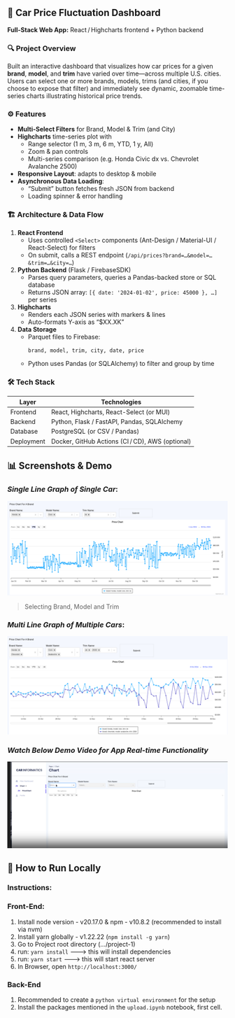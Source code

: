## 🚀 Car Price Fluctuation Dashboard

**Full-Stack Web App:** React / Highcharts frontend + Python backend

### 🔍 Project Overview
Built an interactive dashboard that visualizes how car prices for a given **brand**, **model**, and **trim** have varied over time—across multiple U.S. cities. Users can select one or more brands, models, trims (and cities, if you choose to expose that filter) and immediately see dynamic, zoomable time-series charts illustrating historical price trends.

### ⚙️ Features
- **Multi-Select Filters** for Brand, Model & Trim (and City)  
- **Highcharts** time-series plot with  
  - Range selector (1 m, 3 m, 6 m, YTD, 1 y, All)  
  - Zoom & pan controls  
  - Multi-series comparison (e.g. Honda Civic dx vs. Chevrolet Avalanche 2500)  
- **Responsive Layout**: adapts to desktop & mobile  
- **Asynchronous Data Loading**:  
  - “Submit” button fetches fresh JSON from backend  
  - Loading spinner & error handling  

### 🏗️ Architecture & Data Flow
1. **React Frontend**  
   - Uses controlled `<Select>` components (Ant-Design / Material-UI / React-Select) for filters  
   - On submit, calls a REST endpoint (`/api/prices?brand=…&model=…&trim=…&city=…`)  
2. **Python Backend** (Flask / FirebaseSDK)  
   - Parses query parameters, queries a Pandas-backed store or SQL database  
   - Returns JSON array: `[{ date: '2024-01-02', price: 45000 }, …]` per series  
3. **Highcharts**  
   - Renders each JSON series with markers & lines  
   - Auto-formats Y-axis as “$XX.XK”  
4. **Data Storage**  
   - Parquet files to Firebase:  
     ```text
     brand, model, trim, city, date, price
     ```
   - Python uses Pandas (or SQLAlchemy) to filter and group by time  

### 🛠️ Tech Stack
| Layer        | Technologies                                 |
| ------------ | -------------------------------------------- |
| Frontend     | React, Highcharts, React-Select (or MUI)     |
| Backend      | Python, Flask / FastAPI, Pandas, SQLAlchemy   |
| Database     | PostgreSQL (or CSV / Pandas)                  |
| Deployment   | Docker, GitHub Actions (CI / CD), AWS (optional)  |

## 📊 Screenshots & Demo
### ***Single Line Graph of Single Car***:
<p align="center">
  <img src="./results/images/Price-Chart.png" alt="Single-series price chart" width="600">
</p>

> Selecting Brand, Model and Trim

### ***Multi Line Graph of Multiple Cars***:
<p align="center">
  <img src="./results/images/Multi-Graphs-Price-Chart.png" alt="Multi-series comparison" width="600">
</p>

### ***Watch Below Demo Video for App Real-time Functionality***
[![Watch the demo](./results/demo/thumb.png)](./assets/demo/webdemo.mp4)

## 🚀 How to Run Locally
### Instructions:

### Front-End:

1. Install node version - v20.17.0 & npm - v10.8.2 (recommended to install via nvm)
2. Install yarn globally - v1.22.22 (`npm install -g yarn`)
3. Go to Project root directory (.../project-1)
4. run: `yarn install` ---> this will install dependencies
5. run: `yarn start` ---> this will start react server
6. In Browser, open `http://localhost:3000/`

### Back-End

1. Recommended to create a `python virtual environment` for the setup
2. Install the packages mentioned in the `upload.ipynb` notebook, first cell.
